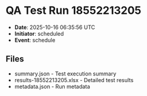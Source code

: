 # QA Test Run 18552213205

- **Date**: 2025-10-16 06:35:56 UTC
- **Initiator**: scheduled
- **Event**: schedule

## Files
- summary.json - Test execution summary
- results-18552213205.xlsx - Detailed test results
- metadata.json - Run metadata

